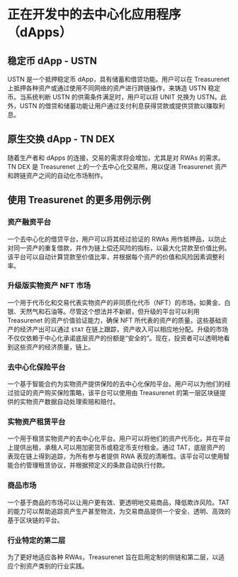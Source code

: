 # 正在开发中的去中心化应用程序（dApps）

## 稳定币 dApp - USTN

USTN 是一个抵押稳定币 dApp，具有储蓄和借贷功能。用户可以在 Treasurenet 上抵押各种资产或通过使用不同网络的资产进行跨链操作，来铸造 USTN 稳定币。当系统判断 USTN 的供需条件满足时，用户可以将 UNIT 兑换为 USTN。此外，USTN 的借贷和储蓄功能让用户通过支付利息获得贷款或提供贷款以赚取利息。

## 原生交换 dApp - TN DEX

随着生产者和 dApps 的连接，交易的需求将会增加，尤其是对 RWAs 的需求。TN DEX 是 Treasurenet 上的一个去中心化交易所，用以促进 Treasurenet 资产和跨链资产之间的自动化市场制作。

## 使用 Treasurenet 的更多用例示例

### 资产融资平台

一个去中心化的借贷平台，用户可以将其经过验证的 RWAs 用作抵押品，以防止对同一资产的重复借款，并作为链上偿还风险的指标，以最大化贷款至价值比例。该平台可以自动计算贷款至价值比率，并根据每个资产的价值和风险因素调整利率。

### 升级版实物资产 NFT 市场

一个用于代币化和交易代表实物资产的非同质化代币（NFT）的市场，如黄金、白银、天然气和石油等。尽管这个想法并不新颖，但升级的平台可以利用 Treasurenet 的资产价值验证能力，确保 NFT 所代表的资产的质量。这些基础资产的经济产出可以通过 `$TAT` 在链上跟踪，资产收入可以相应地分配。升级的市场不仅仅依赖于中心化承诺底层资产的份额是“安全的”。现在，投资者可以透明地看到这些资产的经济质量，链上。

### 去中心化保险平台

一个基于智能合约为实物资产提供保险的去中心化保险平台。用户可以为他们的经过验证的资产购买保险策略，该平台可以使用由 Treasurenet 的第一层区块链提供的实物资产数据自动处理索赔和赔付。

### 实物资产租赁平台

一个用于租赁实物资产的去中心化平台。用户可以将他们的资产代币化，并在平台上提供出租，承租人可以用加密货币或稳定币支付租金。通过 TAT，底层资产的表现在链上得到追踪，为所有参与者提供 RWA 表现的清晰性。该平台可以使用智能合约管理租赁协议，并根据预定义的条款自动执行付款。

### 商品市场

一个基于商品的市场可以让用户更有效、更透明地交易商品，降低欺诈风险。TAT 的能力可以帮助追踪资产生产甚至物流，为交易商品提供一个安全、透明、高效的基于区块链的平台。

### 行业特定的第二层

为了更好地适应各种 RWAs，Treasurenet 旨在启用定制的侧链和第二层，以适应个别资产类别的行业实践。
